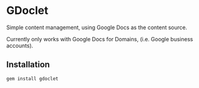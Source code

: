 GDoclet
=======

Simple content management, using Google Docs as the content source.

Currently only works with Google Docs for Domains, (i.e. Google business accounts).

Installation
------------
	gem install gdoclet
